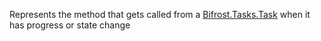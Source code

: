 Represents the method that gets called from a [Bifrost.Tasks.Task](Bifrost.Tasks.Task) when it has progress or state change